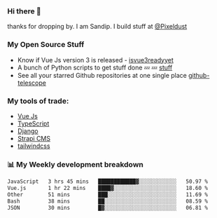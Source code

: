 ### Hi there 👋

thanks for dropping by.
I am Sandip. I build stuff at [@Pixeldust](github.com/pixeldust-in/)

###  **My Open Source Stuff**

 - Know if Vue Js version 3 is released -  [isvue3readyyet](https://github.com/sandiprb/isvue3readyyet)
 - A bunch of Python scripts to get stuff done 💤 💤 [stuff](https://github.com/sandiprb/stuff)
 - See all your starred Github repositories at one single place [github-telescope](https://github.com/sandiprb/github-telescope)



###  **My tools of trade:**
 - [Vue Js](https://github.com/vuejs/vue/)
 - [TypeScript](https://github.com/microsoft/TypeScript)
 - [Django](github.com/django/django)
 - [Strapi CMS](github.com/strapi/strapi)
 - [tailwindcss](https://github.com/tailwindlabs/tailwindcss)


###  📊 **My Weekly development breakdown**
<!--START_SECTION:waka-->

```txt
JavaScript   3 hrs 45 mins   ████████████▓░░░░░░░░░░░░   50.97 %
Vue.js       1 hr 22 mins    ████▓░░░░░░░░░░░░░░░░░░░░   18.60 %
Other        51 mins         ███░░░░░░░░░░░░░░░░░░░░░░   11.69 %
Bash         38 mins         ██░░░░░░░░░░░░░░░░░░░░░░░   08.59 %
JSON         30 mins         █▓░░░░░░░░░░░░░░░░░░░░░░░   06.81 %
```

<!--END_SECTION:waka-->
